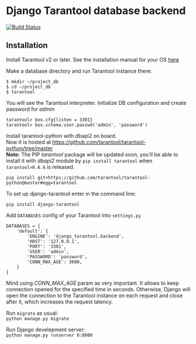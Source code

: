 # Django Tarantool database backend
[![Build Status](https://travis-ci.com/artembo/django-tarantool.svg?branch=master)](https://travis-ci.com/artembo/django-tarantool)

## Installation


Install Tarantool v2 or later. See the installation manual
for your OS [here](https://www.tarantool.io/en/download/)

Make a database directory and run Tarantool instance there:

```shell script
$ mkdir ~/project_db
$ cd ~/project_db
$ tarantool
```

You will see the Tarantool interpreter. Initialize DB 
configuration and create password for *admin*

```
tarantool> box.cfg{listen = 3301}
tarantool> box.schema.user.passwd('admin', 'password')
```

Install tarantool-python with dbapi2 on board.  
Now it is hosted at https://github.com/tarantool/tarantool-python/tree/master  
**Note:** The PIP *tarantool* package will be updated soon, you'll be able
to install it with *dbapi2* module by `pip install tarantool` when 
`tarantool>0.6.6` is released.

```
pip install git+https://github.com/tarantool/tarantool-python@master#egg=tarantool 
```

To set up django-tarantool enter in the command line: 
```
pip install django-tarantool
```

Add ``DATABASES`` config of your Tarantool into ``settings.py``
```
DATABASES = {
    'default': {
        'ENGINE': 'django_tarantool.backend',
        'HOST': '127.0.0.1',
        'PORT': '3301',
        'USER': 'admin',
        'PASSWORD': 'password',
        'CONN_MAX_AGE': 3600,
    }
}
```

Mind using *CONN_MAX_AGE* param as very important. 
It allows to keep connection opened for the specified time in seconds. 
Otherwise, Django will open the connection to the Tarantool instance on each request
and close after it, which increases the request latency.

Run `migrate` as usual:  
`python manage.py migrate`

Run Django develepment server:  
`python manage.py runserver 0:8000`
